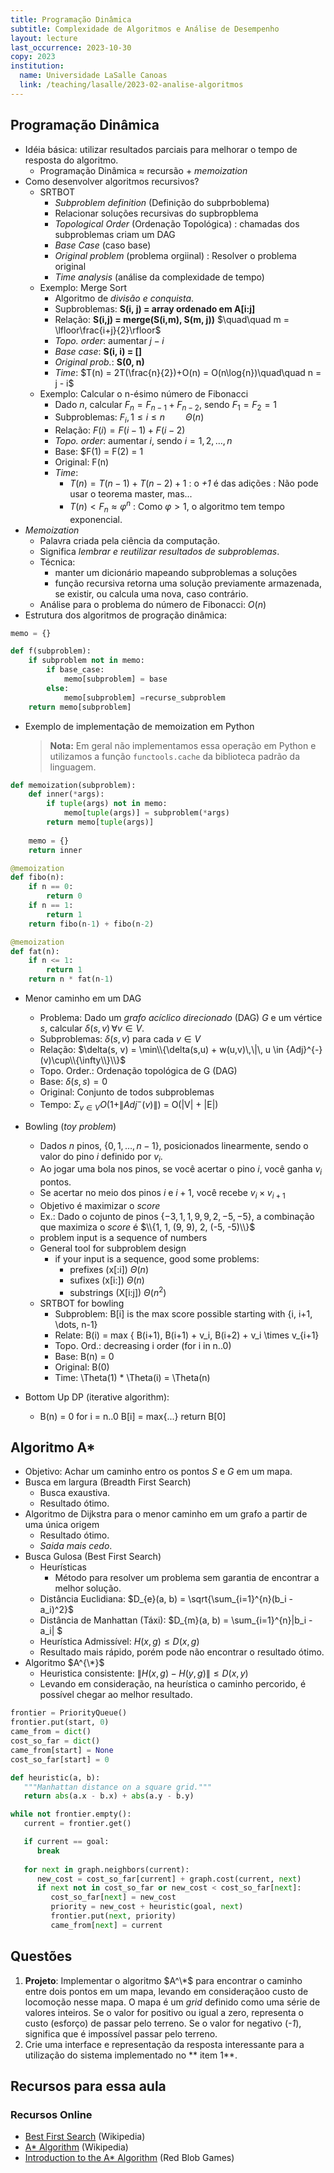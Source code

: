 ```yaml
---
title: Programação Dinâmica
subtitle: Complexidade de Algoritmos e Análise de Desempenho
layout: lecture
last_occurrence: 2023-10-30
copy: 2023
institution:
  name: Universidade LaSalle Canoas
  link: /teaching/lasalle/2023-02-analise-algoritmos
---
```


## Programação Dinâmica

* Idéia básica: utilizar resultados parciais para melhorar o tempo de resposta do algoritmo.
    * Programação Dinâmica $\approx$ recursão + _memoization_
* Como desenvolver algoritmos recursivos?
    * SRTBOT
        * _Subproblem definition_ (Definição do subprboblema)
        * Relacionar soluções recursivas do supbropblema
        * _Topological Order_ (Ordenação Topológica)
        : chamadas dos subproblemas criam um DAG
        * _Base Case_ (caso base)
        * _Original problem_ (problema orgiinal)
        : Resolver o problema original
        * _Time analysis_ (análise da complexidade de tempo)
    * Exemplo: Merge Sort
        * Algoritmo de _divisão e conquista_.
        * Supbroblemas: **S(i, j) = array ordenado em A[i:j]**
        * Relação: **S(i,j) = merge(S(i,m), S(m, j))** $\quad\quad m = \lfloor\frac{i+j}{2}\rfloor$
        * _Topo. order_: aumentar $j-i$
        * _Base case_: **S(i, i) = []**
        * _Original prob._: **S(0, n)**
        * _Time_: $T(n) = 2T(\frac{n}{2})+O(n) = O(n\log{n})\quad\quad n = j - i$
    * Exemplo: Calcular o n-ésimo número de Fibonacci
        * Dado $n$, calcular $F_n = F_{n-1} + F_{n-2}$, sendo $F_1 = F_2 = 1$
        * Subproblemas: $F_{i}, 1 \le i \le n \quad\quad\Theta(n)$
        * Relação: $F(i) = F(i-1) + F(i-2)$
        * _Topo. order_: aumentar $i$, sendo $i = 1, 2, \dots, n$
        * Base: $F(1) = F(2) = 1
        * Original: F(n)
        * _Time_:
            * $T(n) = T(n-1) + T(n-2) + 1$
            : o _+1_ é das adições
            : Não pode usar o teorema master, mas... 
            * $T(n) \lt F_n \approx \varphi^n$
            : Como $\varphi \gt 1$, o algoritmo tem tempo exponencial.
* _Memoization_
    * Palavra criada pela ciência da computação.
    * Significa _lembrar e reutilizar resultados de subproblemas_.
    * Técnica:
        * manter um dicionário mapeando subproblemas a soluções
        * função recursiva retorna uma solução previamente armazenada, se existir, ou calcula uma nova, caso contrário.
    * Análise para o problema do número de Fibonacci: $O(n)$
* Estrutura dos algoritmos de progração dinâmica:

```python
memo = {}

def f(subproblem):
    if subproblem not in memo:
        if base_case:
            memo[subproblem] = base
        else:
            memo[subproblem] =recurse_subproblem
    return memo[subproblem]
```
* Exemplo de implementação de memoization em Python

    > **Nota:** Em geral não implementamos essa operação em Python e utilizamos a função `functools.cache` da biblioteca padrão da linguagem.

```python
def memoization(subproblem):
    def inner(*args):
        if tuple(args) not in memo:
            memo[tuple(args)] = subproblem(*args)
        return memo[tuple(args)]
    
    memo = {}
    return inner

@memoization
def fibo(n):
    if n == 0:
        return 0
    if n == 1:
        return 1
    return fibo(n-1) + fibo(n-2)

@memoization
def fat(n):
    if n <= 1:
        return 1
    return n * fat(n-1)
```

* Menor caminho em um DAG
    * Problema: Dado um _grafo acíclico direcionado_ (DAG) $G$ e um vértice $s$, calcular $\delta(s,v)\,\forall v \in V$. 
    * Subproblemas: $\delta(s,v)$ para cada $v \in V$ 
    * Relação: $\delta(s, v) = \min\\{\delta(s,u) + w(u,v)\,\|\, u \in {Adj}^{-}(v)\cup\\{\infty\\}\\}$
    * Topo. Order.: Ordenação topológica de G (DAG)
    * Base: $\delta(s,s) = 0$
    * Original: Conjunto de todos subproblemas
    * Tempo: $\Sigma_{v \in V} O(1 + \|{Adj}^{-}(v)\|)$ = O(\|V\| + \|E\|)

* Bowling (_toy problem_)
    * Dados $n$ pinos, $\{0, 1, \dots, n-1\}$, posicionados linearmente, sendo o valor do pino $i$ definido por $v_i$.
    * Ao jogar uma bola nos pinos, se você acertar o pino $i$, você ganha $v_i$ pontos.
    * Se acertar no meio dos pinos $i$ e $i+1$, você recebe $v_{i} \times v_{i+1}$
    * Objetivo é maximizar o _score_
    * Ex.: Dado o cojunto de pinos $\{-3, 1, 1, 9, 9, 2, -5, -5\}$, a combinação que maximiza o _score_ é $\\{1, 1, (9, 9), 2, (-5, -5)\\}$
    * problem input is a sequence of numbers
    * General tool for subproblem design
        * if your input is a sequence, good some problems:
            * prefixes (x[:i]) $\Theta(n)$
            * sufixes (x[i:])  $\Theta(n)$
            * substrings (X[i:j])  $\Theta(n^2)$
    * SRTBOT for bowling
        * Subproblem: B[i] is the max score possible starting with {i, i+1, \dots, n-1}
        * Relate: B(i) = max { B(i+1), B(i+1) + v_i, B(i+2) + v_i \times v_{i+1}
        * Topo. Ord.: decreasing i order (for i in n..0)
        * Base: B(n) = 0
        * Original: B(0)
        * Time: \Theta(1) * \Theta(i) = \Theta(n)

* Bottom Up DP (iterative algorithm):
    * B(n) = 0
    for i = n..0
        B[i] = max{...}
    return B[0]

## Algoritmo A*

* Objetivo: Achar um caminho entro os pontos $S$ e $G$ em um mapa.
* Busca em largura (Breadth First Search)
    * Busca exaustiva.
    * Resultado ótimo.
* Algoritmo de Dijkstra para o menor caminho em um grafo a partir de uma única origem
    * Resultado ótimo.
    * _Saida mais cedo_.
* Busca Gulosa (Best First Search)
    * Heurísticas
        * Método para resolver um problema sem garantia de encontrar a melhor solução.
    * Distância Euclidiana: $D_{e}(a, b) = \sqrt{\sum_{i=1}^{n}(b_i - a_i)^2}$
    * Distância de Manhattan (Táxi): $D_{m}(a, b) = \sum_{i=1}^{n}\|b_i - a_i\| $
    * Heurística Admissível: $H(x, g) \leq D(x, g)$
    * Resultado mais rápido, porém pode não encontrar o resultado ótimo.
* Algoritmo $A^{\*}$
    * Heuristica consistente: $\| H(x, g) - H(y, g) \| \leq D(x, y)$
    * Levando em consideração, na heurística o caminho percorido, é possível chegar ao melhor resultado.


```python
frontier = PriorityQueue()
frontier.put(start, 0)
came_from = dict()
cost_so_far = dict()
came_from[start] = None
cost_so_far[start] = 0

def heuristic(a, b):
   """Manhattan distance on a square grid."""
   return abs(a.x - b.x) + abs(a.y - b.y)

while not frontier.empty():
   current = frontier.get()

   if current == goal:
      break
   
   for next in graph.neighbors(current):
      new_cost = cost_so_far[current] + graph.cost(current, next)
      if next not in cost_so_far or new_cost < cost_so_far[next]:
         cost_so_far[next] = new_cost
         priority = new_cost + heuristic(goal, next)
         frontier.put(next, priority)
         came_from[next] = current
```


## Questões

1. **Projeto**: Implementar o algoritmo $A^\*$ para encontrar o caminho entre dois pontos em um mapa, levando em consideraçãoo custo de locomoção nesse mapa. O mapa é um _grid_ definido como uma série de valores inteiros. Se o valor for positivo ou igual a zero, representa o custo (esforço) de passar pelo terreno. Se o valor for negativo (_-1_), significa que é impossível passar pelo terreno.
2. Crie uma interface e representação da resposta interessante para a utilização do sistema implementado no ** item 1**.

## Recursos para essa aula

### Recursos Online

* [Best First Search](https://en.wikipedia.org/wiki/Best-first_search) (Wikipedia)
* [A\* Algorithm](https://en.wikipedia.org/wiki/A*_search_algorithm) (Wikipedia) 
* [Introduction to the A* Algorithm](https://www.redblobgames.com/pathfinding/a-star/introduction.html) (Red Blob Games)

